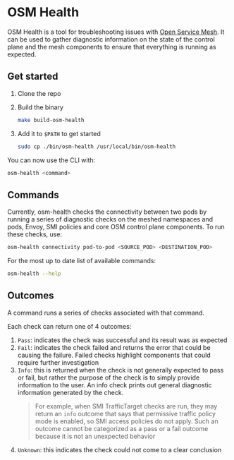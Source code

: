 # OSM Health
OSM Health is a tool for troubleshooting issues with [Open Service Mesh](https://github.com/openservicemesh/osm). It can
be used to gather diagnostic information on the state of the control plane and the mesh components to ensure that 
everything is running as expected.


## Get started

1. Clone the repo
1. Build the binary

    ```bash
    make build-osm-health
    ```

1. Add it to `$PATH` to get started
    ```bash
    sudo cp ./bin/osm-health /usr/local/bin/osm-health
    ```

You can now use the CLI with:
```bash
osm-health <command>
```

## Commands
Currently, osm-health checks the connectivity between two pods by running a series of diagnostic checks on the meshed namespaces and pods, 
Envoy, SMI policies and core OSM control plane components. To run these checks, use:

```bash
osm-health connectivity pod-to-pod <SOURCE_POD> <DESTINATION_POD>
```

For the most up to date list of available commands:
```bash
osm-health --help
```

## Outcomes
A command runs a series of checks associated with that command.

Each check can return one of 4 outcomes:
1. `Pass`: indicates the check was successful and its result was as expected
1. `Fail`: indicates the check failed and returns the error that could be causing the failure. Failed checks highlight
   components that could require further investigation
1. `Info`: this is returned when the check is not generally expected to pass or fail, but rather the purpose of the 
   check is to simply provide information to the user. An info check prints out general diagnostic information generated
   by the check.
    > For example, when SMI TrafficTarget checks are run, they may return an `info` outcome that says that permissive 
   > traffic policy mode is enabled, so SMI access policies do not apply. Such an outcome cannot be categorized as a 
   > pass or a fail outcome because it is not an unexpected behavior
1. `Unknown`: this indicates the check could not come to a clear conclusion